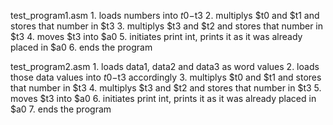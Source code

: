 test_program1.asm
    1. loads numbers into $t0-$t3
    2. multiplys $t0 and $t1 and stores that number in $t3
    3. multiplys $t3 and $t2 and stores that number in $t3
    4. moves $t3 into $a0
    5. initiates print int, prints it as it was already placed in $a0
    6. ends the program

test_program2.asm
    1. loads data1, data2 and data3 as word values
    2. loads those data values into $t0-$t3 accordingly
    3. multiplys $t0 and $t1 and stores that number in $t3
    4. multiplys $t3 and $t2 and stores that number in $t3
    5. moves $t3 into $a0
    6. initiates print int, prints it as it was already placed in $a0
    7. ends the program
